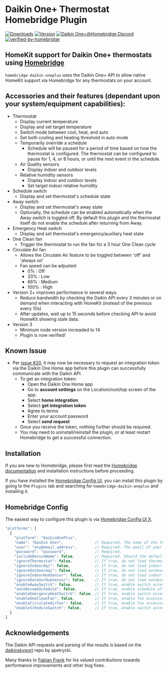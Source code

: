 # Daikin One+ Thermostat Homebridge Plugin
[![Downloads](https://img.shields.io/npm/dt/homebridge-daikin-oneplus?logo=icloud&style=for-the-badge)](https://www.npmjs.com/package/homebridge-daikin-oneplus)
[![Version](https://img.shields.io/npm/v/homebridge-daikin-oneplus?label=Latest%20Version&style=for-the-badge)](https://www.npmjs.com/package/homebridge-daikin-oneplus)
[![Daikin One+@Homebridge Discord](https://img.shields.io/discord/432663330281226270?label=Discord&logo=discord&style=for-the-badge)](https://discord.gg/6whreuQEph)
[![verified-by-homebridge](https://img.shields.io/badge/homebridge-verified-blueviolet?color=%23491F59&style=for-the-badge&logoColor=%23FFFFFF&logo=homebridge)](https://github.com/homebridge/homebridge/wiki/Verified-Plugins)

## HomeKit support for Daikin One+ thermostats using [Homebridge](https://homebridge.io)

`homebridge-daikin-oneplus` uses the Daikin One+ API to allow native HomeKit support via Homebridge for any thermostats on your account.

## Accessories and their features (dependant upon your system/equipment capabilities):
  * Thermostat
    * Display current temperature
    * Display and set target temperature
    * Switch mode between cool, heat, and auto
    * Set both cooling and heating threshold in auto mode
    * Temporarily override a schedule
      * Schedule will be paused for a period of time based on how the thermostat is configured. The thermostat can be configured to pause for 1, 4, or 8 hours, or until the next event in the schedule.
    * Air Quality sensors
      * Display indoor and outdoor levels
    * Relative humidity sensors
      * Display indoor and outdoor levels
      * Set target indoor relative humidity
  * Schedule switch
    * Display and set thermostat's schedule state
  * Away switch
    * Display and set thermostat's away state
    * Optionally, the schedule can be enabled automatically when the Away switch is toggled off. By default this plugin and the thermostat itself do not enable the schedule after returning from Away.
  * Emergency Heat switch
    * Display and set thermostat's emergency/auxiliary heat state
  * One Clean fan
    * Trigger the thermostat to run the fan for a 3 hour One Clean cycle
  * Circulate Air fan
    * Allows the Circulate Air feature to be toggled between 'off' and 'always on'
    * Fan speed can be adjusted:
      * 0% : Off
      * 33% : Low
      * 66% : Medium
      * 100% : High
  * Version 2+ improves performance in several ways:
    * Reduce bandwidth by checking the Daikin API every 3 minutes or on demand when interacting with HomeKit (instead of the previous every 10s)
    * After updates, wait up to 15 seconds before checking API to avoid HomeKit showing stale data.
  * Version 3 
    * Minimum node version increaded to 14
    * Plugin is now verified!


## Known Issue
  * Per [issue #20](https://github.com/jeffschubert/homebridge-daikin-oneplus/issues/20), it may now be necessary to request an integration token via the Daikin One Home app before this plugin can successfully communicate with the Daikin API.
    * To get an integration token:
      * Open the Daikin One Home app
      * Go to **account settings** on the Location/root/top screen of the app.
      * Select **home integration**
      * Select **get integration token**
      * Agree to terms
      * Enter your account password
      * Select **send request**
    * Once you receive the token, nothing further should be required.
    * You may need to uninstall/reinstall the plugin, or at least restart Homebridge to get a successful connection.

## Installation
If you are new to Homebridge, please first read the [Homebridge](https://homebridge.io) [documentation](https://github.com/homebridge/homebridge/wiki) and installation instructions before proceeding.

If you have installed the [Homebridge Config UI](https://github.com/oznu/homebridge-config-ui-x), you can install this plugin by going to the `Plugins` tab and searching for `homebridge-daikin-oneplus` and installing it.

## Homebridge Config

The easiest way to configure this plugin is via [Homebridge Config UI X](https://github.com/oznu/homebridge-config-ui-x).

```javascript
"platforms": [
  {
    "platform": "DaikinOnePlus",
    "name": "Daikin One+",              // Required. The name of the thermostat. Can be anything.
    "user": "any@email.address",        // Required. The email of your Daikin One+ account.
    "password": "password",             // Required.
    "includeDeviceName": false,         // Required. Should the default sensor names start with the thermostat name (as configured in the thermostat).
    "ignoreThermostat": false,          // If true, do not load thermostats found in Daikin account.
    "ignoreIndoorAqi": false,           // If true, do not load indoor air quality sensors of thermostats found in Daikin account.
    "ignoreOutdoorAqi": false,          // If true, do not load outdoor air quality sensors of thermostats found in Daikin account.
    "ignoreIndoorHumSensor": false,     // If true, do not load indoor humidity sensors of thermostats found in Daikin account.
    "ignoreOutdoorHumSensor": false,    // If true, do not load outdoor humidity sensors of thermostats found in Daikin account.
    "enableAwaySwitch": false,          // If true, enable switch accessory to get/set the Away state of thermostats found in Daikin account.
    "autoResumeSchedule": false,        // If true, enable schedule after Away switch is toggled off.
    "enableEmergencyHeatSwitch": false, // If true, enable switch accessory to request auxiliary/emergency heat only.
    "enableOneCleanFan": false,         // If true, enable fan accessory that allows the user to run one clean.
    "enableCirculateAirFan": false,     // If true, enable fan accessory that allows the user to run the fan constantly at the specified speed.
    "enableScheduleSwitch": false,      // If true, enable switch accessory to get/set the Schedule state of thermostats found in Daikin account.
  }
]
```

## Acknowledgements
The Daikin API requests and parsing of the results is based on the [daikinskyport](https://github.com/apetrycki/daikinskyport) repo by apetrycki.

Many thanks to [Fabian Frank](https://github.com/FabianFrank) for his valued contributions towards performance improvements and other bug fixes.